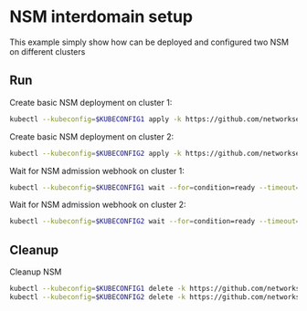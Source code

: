 # NSM interdomain setup


This example simply show how can be deployed and configured two NSM on different clusters

## Run

Create basic NSM deployment on cluster 1:

```bash
kubectl --kubeconfig=$KUBECONFIG1 apply -k https://github.com/networkservicemesh/deployments-k8s/examples/interdomain/nsm/cluster1?ref=0499eabd1ccacfdc1880a88eb05d6a3b0b24a947
```

Create basic NSM deployment on cluster 2:

```bash
kubectl --kubeconfig=$KUBECONFIG2 apply -k https://github.com/networkservicemesh/deployments-k8s/examples/interdomain/nsm/cluster2?ref=0499eabd1ccacfdc1880a88eb05d6a3b0b24a947
```

Wait for NSM admission webhook on cluster 1:

```bash
kubectl --kubeconfig=$KUBECONFIG1 wait --for=condition=ready --timeout=1m pod -n nsm-system -l app=admission-webhook-k8s
```

Wait for NSM admission webhook on cluster 2:

```bash
kubectl --kubeconfig=$KUBECONFIG2 wait --for=condition=ready --timeout=1m pod -n nsm-system -l app=admission-webhook-k8s
```

## Cleanup

Cleanup NSM
```bash
kubectl --kubeconfig=$KUBECONFIG1 delete -k https://github.com/networkservicemesh/deployments-k8s/examples/interdomain/nsm/cluster1?ref=0499eabd1ccacfdc1880a88eb05d6a3b0b24a947
kubectl --kubeconfig=$KUBECONFIG2 delete -k https://github.com/networkservicemesh/deployments-k8s/examples/interdomain/nsm/cluster2?ref=0499eabd1ccacfdc1880a88eb05d6a3b0b24a947
```
